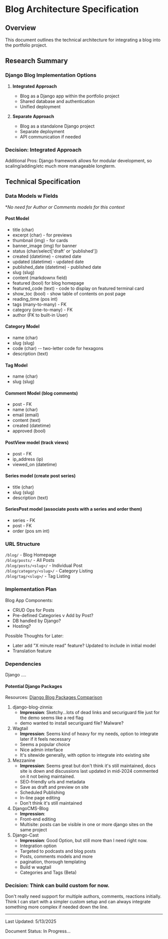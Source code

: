 # Blog Architecture Specification

## Overview
This document outlines the technical architecture for integrating a blog into the portfolio project.

## Research Summary

### Django Blog Implementation Options
1. **Integrated Approach**
   - Blog as a Django app within the portfolio project
   - Shared database and authentication
   - Unified deployment
   
2. **Separate Approach**
   - Blog as a standalone Django project
   - Separate deployment
   - API communication if needed

### Decision: Integrated Approach
Additional Pros:
Django framework allows for modular development, so scaling/adding/etc much more manageable longterm.

## Technical Specification

### Data Models w Fields

**No need for Author or Comments models for this context*

#### Post Model
- title (char)
- excerpt (char) - for previews
- thumbnail (img) - for cards
- banner_image (img) for banner
- status (char/select['draft' or 'published'])
- created (datetime) - created date
- updated (datetime) - updated date
- published_date (datetime) - published date
- slug (slug)
- content (markdownx field)
- featured (bool) for blog homepage
- featured_code (text) - code to display on featured terminal card
- show_toc (bool) - show table of contents on post page
- reading_time (pos int)
- tags (many-to-many) - FK
- category (one-to-many) - FK
- author (FK to built-in User)

#### Category Model
- name (char)
- slug (slug)
- code (char) -- two-letter code for hexagons
- description (text)

#### Tag Model
- name (char)
- slug (slug)

#### Comment Model (blog comments)
- post - FK
- name (char)
- email (email)
- content (text)
- created (datetime)
- approved (bool)

#### PostView model (track views)
- post - FK
- ip_address (ip)
- viewed_on (datetime)

#### Series model (create post series)
- title (char)
- slug (slug)
- description (text)

#### SeriesPost model (associate posts with a series and order them)
- series - FK
- post - FK
- order (pos sm int)

### URL Structure
`/blog/` - Blog Homepage <br>
`/blog/posts/` - All Posts <br>
`/blog/posts/<slug>/` - Individual Post <br>
`/blog/category/<slug>/` - Category Listing <br>
`/blog/tag/<slug>/` - Tag Listing


### Implementation Plan
Blog App Components:
- CRUD Ops for Posts
- Pre-defined Categories v Add by Post?
- DB handled by Django?
- Hosting?

Possible Thoughts for Later:
- Later add "X minute read" feature? Updated to include in initial model
- Translation feature

### Dependencies
Django
....

#### Potential Django Packages
Resources:
[Django Blog Packages Comparison](https://djangopackages.org/grids/g/blog/?csrfmiddlewaretoken=6uEpLfmIJgFGnE4xiBgzaJnBIHIHx5Xnua6KixFHAcrB00qnYr5RJ5kXkFize8Cs&python3=on&sort=score)

1. django-blog-zinnia: 
    - **Impression**: Sketchy...lots of dead links and securiguard file just for the demo seems like a red flag
    - demo wanted to install securiguard file? Malware?
2. Wagtail
    - **Impression**: Seems kind of heavy for my needs, option to integrate later if it feels necessary
    - Seems a popular choice
    - Nice admin interface
    - It's sitewide generally, with option to integrate into existing site
3. Mezzanine
    - **Impression**: Seems great but don't think it's still maintained, docs site is down and discussions last updated in mid-2024 commented on it not being maintained.
    - SEO-friendly urls and metadata
    - Save as draft and preview on site
    - Scheduled Publishing
    - In-line page editing
    - Don't think it's still maintained
4. DjangoCMS-Blog
    - **Impression**: 
    - Front-end editing
    - Multisite: posts can be visible in one or more django sites on the same project
5. Django-Cast
    - **Impression**: Good Option, but still more than I need right now.
    - Integration option
    - Targeted to podcasts and blog posts
    - Posts, comments models and more
    - pagination, thorough templating
    - Build w wagtail
    - Categories and Tags (Beta)

### Decision: Think can build custom for now.

Don't really need support for multiple authors, comments, reactions initially. Think I can start with a simpler custom setup and can always integrate something more complex if needed down the line.

_____________________________

Last Updated: 5/13/2025

Document Status: In Progress...


